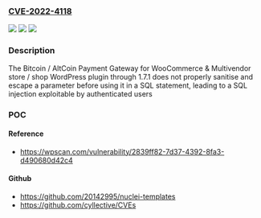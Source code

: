 ### [CVE-2022-4118](https://cve.mitre.org/cgi-bin/cvename.cgi?name=CVE-2022-4118)
![](https://img.shields.io/static/v1?label=Product&message=Bitcoin%20%2F%20AltCoin%20Payment%20Gateway%20for%20WooCommerce%20%26%20Multivendor%20store%20%2F%20shop&color=blue)
![](https://img.shields.io/static/v1?label=Version&message=n%2Fa&color=blue)
![](https://img.shields.io/static/v1?label=Vulnerability&message=CWE-89%20SQL%20Injection&color=brighgreen)

### Description

The Bitcoin / AltCoin Payment Gateway for WooCommerce & Multivendor store / shop WordPress plugin through 1.7.1 does not properly sanitise and escape a parameter before using it in a SQL statement, leading to a SQL injection exploitable by authenticated users

### POC

#### Reference
- https://wpscan.com/vulnerability/2839ff82-7d37-4392-8fa3-d490680d42c4

#### Github
- https://github.com/20142995/nuclei-templates
- https://github.com/cyllective/CVEs

